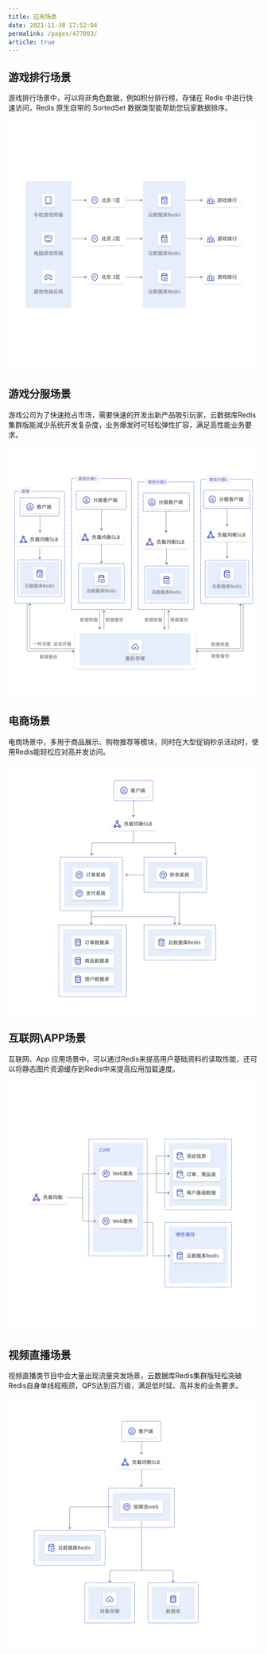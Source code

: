 ```yaml
---
title: 应用场景
date: 2021-11-30 17:52:04
permalink: /pages/477003/
article: true
---
```


## 游戏排行场景

游戏排行场景中，可以将非角色数据，例如积分排行榜，存储在 Redis 中进行快速访问，Redis 原生自带的 SortedSet 数据类型能帮助您玩家数据排序。

![游戏排行场景](../pics/游戏排行场景.png)

## 游戏分服场景

游戏公司为了快速抢占市场，需要快速的开发出新产品吸引玩家，云数据库Redis集群版能减少系统开发复杂度，业务爆发时可轻松弹性扩容，满足高性能业务要求。

![游戏分服场景](../pics/游戏分服场景.png)

## 电商场景

电商场景中，多用于商品展示、购物推荐等模块，同时在大型促销秒杀活动时，使用Redis能轻松应对高并发访问。

![电商场景](../pics/电商场景.png)

## 互联网\APP场景

互联网、App 应用场景中，可以通过Redis来提高用户基础资料的读取性能，还可以将静态图片资源缓存到Redis中来提高应用加载速度。

![互联网-app场景](../pics/互联网-app场景.png)

## 视频直播场景

视频直播类节目中会大量出现流量突发场景，云数据库Redis集群版轻松突破Redis自身单线程瓶颈，QPS达到百万级，满足低时延、高并发的业务要求。

![视频直播场景](../pics/视频直播场景.png)
